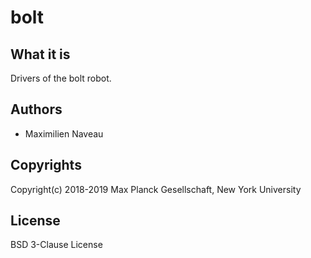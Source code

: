 # bolt

## What it is

Drivers of the bolt robot.

## Authors

- Maximilien Naveau

## Copyrights

Copyright(c) 2018-2019 Max Planck Gesellschaft, New York University

## License

BSD 3-Clause License
